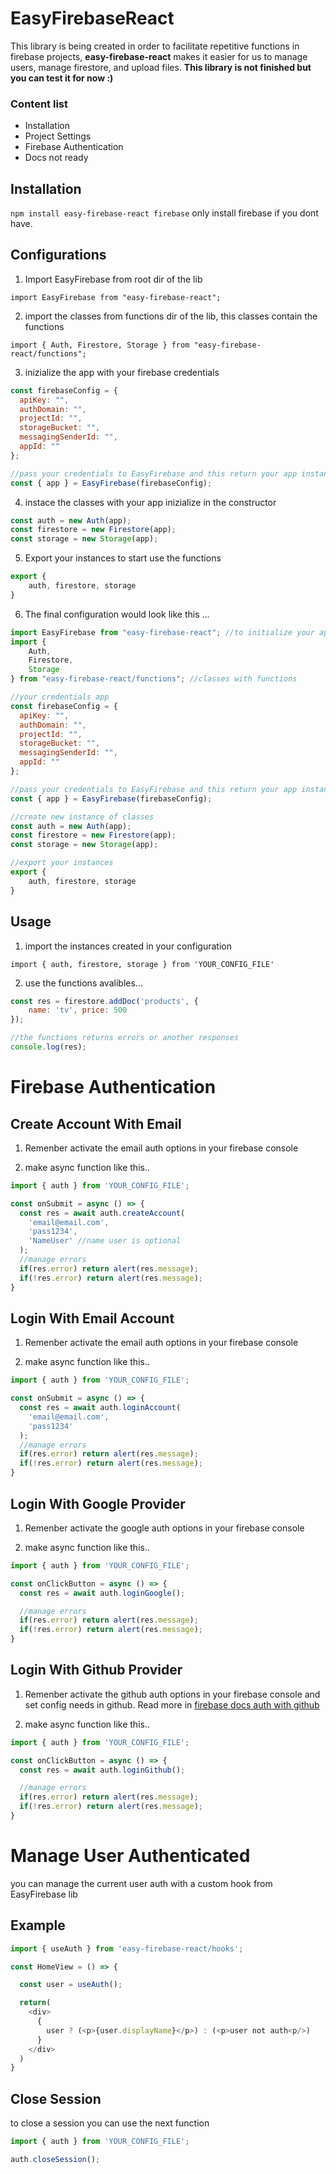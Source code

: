 # EasyFirebaseReact
This library is being created in order to facilitate repetitive functions in firebase projects, **easy-firebase-react** makes it easier for us to manage users, manage firestore, and upload files.
**This library is not finished but you can test it for now :)**

### Content list
- Installation
- Project Settings
- Firebase Authentication
- Docs not ready

## Installation
`npm install easy-firebase-react firebase`
only install firebase if you dont have.

## Configurations

1. Import EasyFirebase from root dir of the lib

`import EasyFirebase from "easy-firebase-react";`

2. import the classes from functions dir of the lib, this classes contain the functions

`import { Auth, Firestore, Storage } from "easy-firebase-react/functions";`

3. inizialize the app with your firebase credentials

```javascript
const firebaseConfig = {
  apiKey: "",
  authDomain: "",
  projectId: "",
  storageBucket: "",
  messagingSenderId: "",
  appId: ""
};

//pass your credentials to EasyFirebase and this return your app instance
const { app } = EasyFirebase(firebaseConfig);
```

4. instace the classes with your app inizialize in the constructor

```javascript
const auth = new Auth(app);
const firestore = new Firestore(app);
const storage = new Storage(app);
```

5. Export your instances to start use the functions

```javascript
export {
    auth, firestore, storage
}
```

6. The final configuration would look like this ...

```javascript
import EasyFirebase from "easy-firebase-react"; //to initialize your app firebase
import {
    Auth,
    Firestore,
    Storage
} from "easy-firebase-react/functions"; //classes with functions

//your credentials app
const firebaseConfig = {
  apiKey: "",
  authDomain: "",
  projectId: "",
  storageBucket: "",
  messagingSenderId: "",
  appId: ""
};

//pass your credentials to EasyFirebase and this return your app instance
const { app } = EasyFirebase(firebaseConfig);

//create new instance of classes
const auth = new Auth(app);
const firestore = new Firestore(app);
const storage = new Storage(app);

//export your instances
export {
    auth, firestore, storage
}
```

## Usage

1. import the instances created in your configuration

`import { auth, firestore, storage } from 'YOUR_CONFIG_FILE'`

2. use the functions avalibles...

```javascript
const res = firestore.addDoc('products', {
    name: 'tv', price: 500
});

//the functions returns errors or another responses
console.log(res);
```

# Firebase Authentication

## Create Account With Email
1. Remenber activate the email auth options in your firebase console

2. make async function like this..

```javascript
import { auth } from 'YOUR_CONFIG_FILE';

const onSubmit = async () => {
  const res = await auth.createAccount(
    'email@email.com',
    'pass1234',
    'NameUser' //name user is optional
  );
  //manage errors
  if(res.error) return alert(res.message);
  if(!res.error) return alert(res.message);
}
```

## Login With Email Account
1. Remenber activate the email auth options in your firebase console

2. make async function like this..

```javascript
import { auth } from 'YOUR_CONFIG_FILE';

const onSubmit = async () => {
  const res = await auth.loginAccount(
    'email@email.com',
    'pass1234'
  );
  //manage errors
  if(res.error) return alert(res.message);
  if(!res.error) return alert(res.message);
}
```

## Login With Google Provider
1. Remenber activate the google auth options in your firebase console

2. make async function like this..

```javascript
import { auth } from 'YOUR_CONFIG_FILE';

const onClickButton = async () => {
  const res = await auth.loginGoogle();

  //manage errors
  if(res.error) return alert(res.message);
  if(!res.error) return alert(res.message);
}
```

## Login With Github Provider
1. Remenber activate the github auth options in your firebase console and set config needs in github. Read more in [firebase docs auth with github](https://firebase.google.com/docs/auth/web/github-auth)

2. make async function like this..

```javascript
import { auth } from 'YOUR_CONFIG_FILE';

const onClickButton = async () => {
  const res = await auth.loginGithub();

  //manage errors
  if(res.error) return alert(res.message);
  if(!res.error) return alert(res.message);
}
```

# Manage User Authenticated
you can manage the current user auth with a custom hook from EasyFirebase lib

## Example
```javascript
import { useAuth } from 'easy-firebase-react/hooks';

const HomeView = () => {

  const user = useAuth();

  return(
    <div>
      {
        user ? (<p>{user.displayName}</p>) : (<p>user not auth<p/>)
      }
    </div>
  )
}
```

## Close Session
to close a session you can use the next function

```javascript
import { auth } from 'YOUR_CONFIG_FILE';

auth.closeSession();
```